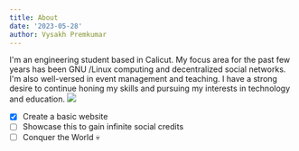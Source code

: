 ```yaml
---
title: About
date: '2023-05-28'
author: Vysakh Premkumar 
---
```


I'm an engineering student based in Calicut. My focus area for the past few years has been GNU /Linux computing and decentralized social networks. I'm also well-versed in event management and teaching. I have a strong desire to continue honing my skills and pursuing my interests in technology and education.
![](/Pages/about/BGI.jpg)

- [x] Create a basic website 
- [ ] Showcase this to gain infinite social credits
- [ ] Conquer the World
:skull:
